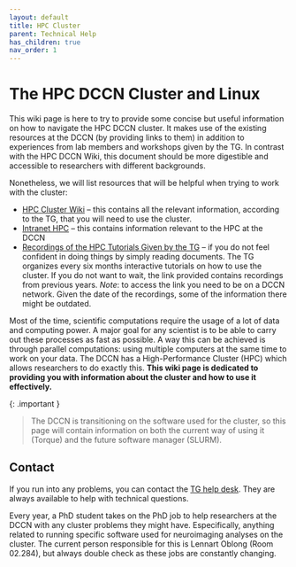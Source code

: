```yaml
---
layout: default
title: HPC Cluster
parent: Technical Help
has_children: true
nav_order: 1
---
```


# The HPC DCCN Cluster and Linux

This wiki page is here to try to provide some concise but useful information on how to navigate the HPC DCCN cluster. It makes use of the existing resources at the DCCN (by providing links to them) in addition to experiences from lab members and workshops given by the TG. In contrast with the HPC DCCN Wiki, this document should be more digestible and accessible to researchers with different backgrounds. 

Nonetheless, we will list resources that will be helpful when trying to work with the cluster:
-	[HPC Cluster Wiki](http://hpc.dccn.nl/) – this contains all the relevant information, according to the TG, that you will need to use the cluster.
-	[Intranet HPC](https://intranet.donders.ru.nl/index.php?id=hpc) – this contains information relevant to the HPC at the DCCN
-	[Recordings of the HPC Tutorials Given by the TG](https://hpc.dccn.nl/docs/tutorials/index.html) – if you do not feel confident in doing things by simply reading documents. The TG organizes every six months interactive tutorials on how to use the cluster. If you do not want to wait, the link provided contains recordings from previous years. _Note_: to access the link you need to be on a DCCN network. Given the date of the recordings, some of the information there might be outdated.

Most of the time, scientific computations require the usage of a lot of data and computing power. A major goal for any scientist is to be able to carry out these processes as fast as possible. A way this can be achieved is through parallel computations: using multiple computers at the same time to work on your data. The DCCN has a High-Performance Cluster (HPC) which allows researchers to do exactly this. **This wiki page is dedicated to providing you with information about the cluster and how to use it effectively.** 

{: .important }
>  The DCCN is transitioning on the software used for the cluster, so this page will contain information on both the current way of using it (Torque) and the future software manager (SLURM).


## Contact
If you run into any problems, you can contact the [TG help desk](mailto:mailto:helpdesk@fcdonders.ru.nl). They are always available to help with technical questions. 

Every year, a PhD student takes on the PhD job to help researchers at the DCCN with any cluster problems they might have. Especifically, anything related to running specific software used for neuroimaging analyses on the cluster. The current person responsible for this is Lennart Oblong (Room 02.284), but always double check as these jobs are constantly changing. 

